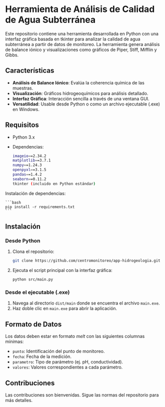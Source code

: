 # Herramienta de Análisis de Calidad de Agua Subterránea

Este repositorio contiene una herramienta desarrollada en Python con una interfaz gráfica basada en tkinter para analizar la calidad de agua subterránea a partir de datos de monitoreo. La herramienta genera análisis de balance iónico y visualizaciones como gráficos de Piper, Stiff, Mifflin y Gibbs.

## Características

- **Análisis de Balance Iónico**: Evalúa la coherencia química de las muestras.
- **Visualización**: Gráficos hidrogeoquímicos para análisis detallado.
- **Interfaz Gráfica**: Interacción sencilla a través de una ventana GUI.
- **Versatilidad**: Usable desde Python o como un archivo ejecutable (.exe) en Windows.

## Requisitos

- Python 3.x
- Dependencias:

    ```bash
    imageio==2.34.2
    matplotlib==3.7.1
    numpy==1.24.3
    openpyxl==3.1.5
    pandas==1.4.2
    seaborn==0.11.2
    tkinter (incluido en Python estándar)
    ```

Instalación de dependencias:

    ```bash
    pip install -r requirements.txt
    ```

## Instalación

### Desde Python

1. Clona el repositorio:

    ```bash
    git clone https://github.com/centromonitoreo/app-hidrogeologia.git
    ```

2. Ejecuta el script principal con la interfaz gráfica:

    ```bash
    python src/main.py
    ```

### Desde el ejecutable (.exe)

1. Navega al directorio `dist/main` donde se encuentra el archivo `main.exe`.
2. Haz doble clic en `main.exe` para abrir la aplicación.

## Formato de Datos

Los datos deben estar en formato *melt* con las siguientes columnas mínimas:

- `punto`: Identificación del punto de monitoreo.
- `fecha`: Fecha de la medición.
- `parametro`: Tipo de parámetro (ej. pH, conductividad).
- `valores`: Valores correspondientes a cada parámetro.

## Contribuciones

Las contribuciones son bienvenidas. Sigue las normas del repositorio para más detalles.

